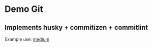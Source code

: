 # Demo Git

## Implements husky + commitizen + commitlint

Example use: [medium](https://dezkareid.medium.com/lerna-husky-commitizen-commitlint-a1fac4ec48da)
